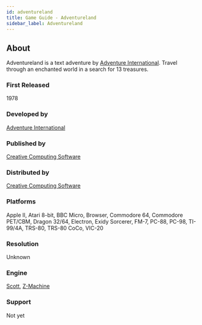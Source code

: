 ```yaml
---
id: adventureland
title: Game Guide - Adventureland
sidebar_label: Adventureland
---
```

## About
Adventureland is a text adventure by [Adventure International](https://wiki.scummvm.org/index.php?title=Adventure_International). Travel through an enchanted world in a search for 13 treasures.

### First Released
1978

### Developed by
[Adventure International](https://wiki.scummvm.org/index.php?title=Adventure_International)

### Published by
[Creative Computing Software](https://wiki.scummvm.org/index.php?title=Creative_Computing_Software&action=edit&redlink=1)

### Distributed by
[Creative Computing Software](https://wiki.scummvm.org/index.php?title=Creative_Computing_Software&action=edit&redlink=1)

### Platforms

Apple II, Atari 8-bit, BBC Micro,
Browser, Commodore 64,
Commodore PET/CBM, Dragon 32/64,
Electron, Exidy Sorcerer, FM-7, PC-88,
PC-98, TI-99/4A, TRS-80,
TRS-80 CoCo, VIC-20

### Resolution

Unknown

### Engine 

[Scott](https://wiki.scummvm.org/index.php?title=Glk/Scott), [Z-Machine](https://wiki.scummvm.org/index.php?title=Glk/Frotz)

### Support

Not yet

